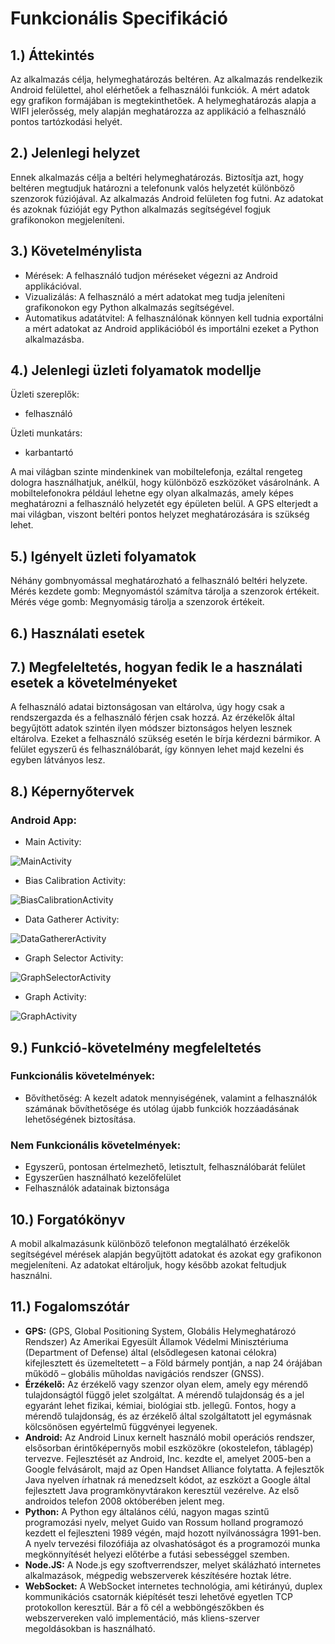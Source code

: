 
# Funkcionális Specifikáció 
## 1.) Áttekintés
Az alkalmazás célja, helymeghatározás beltéren. Az alkalmazás rendelkezik Android felülettel, ahol elérhetőek a felhasználói funkciók. A mért adatok egy grafikon formájában is megtekinthetőek. A helymeghatározás alapja a WIFI jelerősség, mely alapján meghatározza az applikáció a felhasználó pontos tartózkodási helyét.

## 2.) Jelenlegi helyzet
Ennek alkalmazás célja a beltéri helymeghatározás. Biztosítja azt, hogy beltéren megtudjuk határozni a telefonunk valós helyzetét különböző szenzorok fúziójával. Az alkalmazás Android felületen fog futni. Az adatokat és azoknak fúzióját egy Python alkalmazás segítségével fogjuk grafikonokon megjeleníteni.

## 3.) Követelménylista
- Mérések: A felhasználó tudjon méréseket végezni az Android applikációval.
- Vizualizálás: A felhasználó a mért adatokat meg tudja jeleníteni grafikonokon egy Python alkalmazás segítségével.
- Automatikus adatátvitel: A felhasználónak könnyen kell tudnia exportálni a mért adatokat az Android applikációból és importálni ezeket a Python alkalmazásba.
  
## 4.) Jelenlegi üzleti folyamatok modellje

Üzleti szereplők: 	
-	felhasználó

Üzleti munkatárs: 	
-	karbantartó

A mai világban szinte mindenkinek van mobiltelefonja, ezáltal rengeteg dologra használhatjuk, anélkül, hogy különböző eszközöket vásárolnánk. A mobiltelefonokra például lehetne egy olyan alkalmazás, amely képes meghatározni a felhasználó helyzetét egy épületen belül. A GPS elterjedt a mai világban, viszont beltéri pontos helyzet meghatározására is szükség lehet.

## 5.) Igényelt üzleti folyamatok
Néhány gombnyomással meghatározható a felhasználó beltéri helyzete. Mérés kezdete gomb: Megnyomástól számítva tárolja a szenzorok értékeit. Mérés vége gomb: Megnyomásig tárolja a szenzorok értékeit.

## 6.) Használati esetek

## 7.) Megfeleltetés, hogyan fedik le a használati esetek a követelményeket
A felhasználó adatai biztonságosan van eltárolva, úgy hogy csak a rendszergazda és a felhasználó férjen csak hozzá. Az érzékelők által begyűjtött adatok szintén ilyen módszer biztonságos helyen lesznek eltárolva. Ezeket a felhasználó szükség esetén le bírja kérdezni bármikor. 
A felület egyszerű és felhasználóbarát, így könnyen lehet majd kezelni és egyben látványos lesz. 

## 8.) Képernyőtervek

### Android App:
 - Main Activity: 
 
 ![MainActivity](https://raw.githubusercontent.com/kissolga0904/InsertNameHere_AFP2/main/Documents/Screen%20Plans/AndroidApp/MainActivity.png) 
 - Bias Calibration Activity:
 
 ![BiasCalibrationActivity](https://raw.githubusercontent.com/kissolga0904/InsertNameHere_AFP2/main/Documents/Screen%20Plans/AndroidApp/BiasCalibrationActivity.png)
 - Data Gatherer Activity:
 
 ![DataGathererActivity](https://raw.githubusercontent.com/kissolga0904/InsertNameHere_AFP2/main/Documents/Screen%20Plans/AndroidApp/DataGathererActivity.png)
 - Graph Selector Activity:
 
 ![GraphSelectorActivity](https://raw.githubusercontent.com/kissolga0904/InsertNameHere_AFP2/main/Documents/Screen%20Plans/AndroidApp/GraphSelectorActivity.png)
 - Graph Activity:
 
 ![GraphActivity](https://raw.githubusercontent.com/kissolga0904/InsertNameHere_AFP2/main/Documents/Screen%20Plans/AndroidApp/GraphActivity.png)

## 9.) Funkció-követelmény megfeleltetés
### Funkcionális követelmények:
- Bővíthetőség: A kezelt adatok mennyiségének, valamint a felhasználók számának bővíthetősége és utólag újabb funkciók hozzáadásának lehetőségének biztosítása.

### Nem Funkcionális követelmények:
- Egyszerű, pontosan értelmezhető, letisztult, felhasználóbarát felület
- Egyszerűen használható kezelőfelület
- Felhasználók adatainak biztonsága

## 10.) Forgatókönyv
A mobil alkalmazásunk különböző telefonon megtalálható érzékelők segítségével mérések alapján begyűjtött adatokat és azokat egy grafikonon megjeleníteni. Az adatokat eltároljuk, hogy később azokat feltudjuk használni. 
## 11.) Fogalomszótár
- **GPS:** (GPS, Global Positioning System, Globális Helymeghatározó Rendszer) Az Amerikai Egyesült Államok Védelmi Minisztériuma (Department of Defense) által (elsődlegesen katonai célokra) kifejlesztett és üzemeltetett – a Föld bármely pontján, a nap 24 órájában működő – globális műholdas navigációs rendszer (GNSS).
 - **Érzékelő:** Az érzékelő vagy szenzor olyan elem, amely egy mérendő tulajdonságtól függő jelet szolgáltat. A mérendő tulajdonság és a jel egyaránt lehet fizikai, kémiai, biológiai stb. jellegű. Fontos, hogy a mérendő tulajdonság, és az érzékelő által szolgáltatott jel egymásnak kölcsönösen egyértelmű függvényei legyenek.
 - **Android:** Az Android Linux kernelt használó mobil operációs rendszer, elsősorban érintőképernyős mobil eszközökre (okostelefon, táblagép) tervezve. Fejlesztését az Android, Inc. kezdte el, amelyet 2005-ben a Google felvásárolt, majd az Open Handset Alliance folytatta. A fejlesztők Java nyelven írhatnak rá menedzselt kódot, az eszközt a Google által fejlesztett Java programkönyvtárakon keresztül vezérelve. Az első androidos telefon 2008 októberében jelent meg.
 - **Python:** A Python egy általános célú, nagyon magas szintű programozási nyelv, melyet Guido van Rossum holland programozó kezdett el fejleszteni 1989 végén, majd hozott nyilvánosságra 1991-ben. A nyelv tervezési filozófiája az olvashatóságot és a programozói munka megkönnyítését helyezi előtérbe a futási sebességgel szemben.
 - **Node.JS:** A Node.js egy szoftverrendszer, melyet skálázható internetes alkalmazások, mégpedig webszerverek készítésére hoztak létre.
 - **WebSocket:** A WebSocket internetes technológia, ami kétirányú, duplex kommunikációs csatornák kiépítését teszi lehetővé egyetlen TCP protokollon keresztül. Bár a fő cél a webböngészőkben és webszervereken való implementáció, más kliens-szerver megoldásokban is használható.
